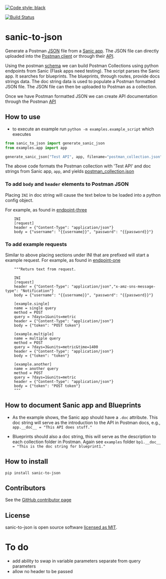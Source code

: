 <a href="https://github.com/psf/black"><img alt="Code style: black" src="https://img.shields.io/badge/code%20style-black-000000.svg"></a>

[![Build Status](https://travis-ci.org/kountable/sanic-to-json.svg?branch=master)](https://travis-ci.org/kountable/sanic-to-json)

# sanic-to-json
Generate a Postman [JSON](http://json.org) file from a [Sanic app](https://sanic.readthedocs.io/en/latest/index.html#). The JSON file can directly uploaded into the [Postman client](https://www.getpostman.com) or through their [API](https://docs.api.getpostman.com/?version=latest#3190c896-4216-a0a3-aa38-a041d0c2eb72).  

Using the postman [schema](https://schema.getpostman.com/json/collection/v2.1.0/collection.json) we can build Postman Collections using python endpoints from Sanic (Flask apps need testing). The script parses the Sanic app. It searches for blueprints. The blueprints, through routes, provide docs strings data. The doc string data is used to populate a Postman formatted JSON file. The JSON file can then be uploaded to Postman as a collection. 

Once we have Postman formatted JSON we can create API documentation through the Postman [API](https://docs.api.getpostman.com/?version=latest#3190c896-4216-a0a3-aa38-a041d0c2eb72)

## How to use

- to execute an example run `python -m examples.example_script`
which executes
```python
from sanic_to_json import generate_sanic_json
from examples.app import app

generate_sanic_json("Test API", app, filename="postman_collection.json")
```
The above code formats the Postman collection with 'Test API' and doc strings from Sanic app, `app`, and yields [postman_collection.json](https://github.com/kountable/sanic-to-json/blob/master/postman_collection.json)

### To add `body` and `header` elements to Postman JSON 
Placing `INI` in doc string will cause the text below to be loaded into a python config object. 

For example, as found in [endpoint-three](https://github.com/kountable/sanic-to-json/blob/master/examples/blueprint_1.py)
```
    INI
    [request]
    header = {"Content-Type": "application/json"}
    body = {"username": "{{username}}", "password": "{{password}}"}
```

### To add example requests
Similar to above placing sections under INI that are prefixed will start a example request. 
For example, as found in [endpoint-one](https://github.com/kountable/sanic-to-json/blob/master/examples/blueprint_1.py)
```
    """Return text from request.
       
    INI
    [request]
    header = {"Content-Type": "application/json","x-amz-sns-message-type": "Notification"}
    body = {"username": "{{username}}", "password": "{{password}}"}

    [example.single]
    name = single query
    method = POST
    query = ?days=1&units=metric
    header = {"Content-Type": "application/json"}
    body = {"token": "POST token"}

    [example.multiple]
    name = multiple query
    method = POST
    query = ?days=3&units=metric&time=1400
    header = {"Content-Type": "application/json"}
    body = {"token": "token"}

    [example.another]
    name = another query
    method = POST
    query = ?days=1&units=metric
    header = {"Content-Type": "application/json"}
    body = {"token": "POST token"}
    """
```

## How to document Sanic app and Blueprints
- As the example shows, the Sanic app should have a `.doc` attribute. This doc string will serve as the introduction to the API in Postman docs, e.g., `app.__doc__ = "This API does stuff."`

- Blueprints should also a doc string, this will serve as the description to each collection folder in Postman. Again see `examples` folder
`bp1.__doc__ = "This is the doc string for blueprint1."`

## How to install 
`pip install sanic-to-json`

## Contributors
See the [GitHub contributor page](https://github.com/kountable/sanic-to-json/graphs/contributors)


## License
sanic-to-json is open source software [licensed as MIT](https://github.com/kountable/sanic-to-json/blob/master/LICENSE).


# To do 
- add ability to swap in variable parameters separate from query parameters
- allow no header to be passed